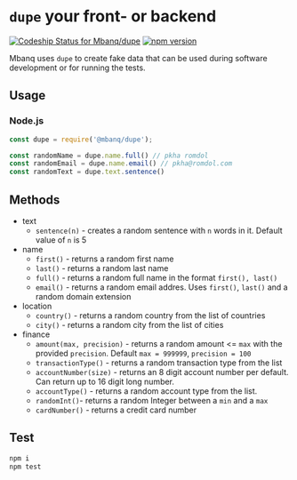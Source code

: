 # `dupe` your front- or backend
[![Codeship Status for Mbanq/dupe](https://app.codeship.com/projects/823affc0-1592-0137-50f9-425cf757dd68/status?branch=develop)](https://app.codeship.com/projects/327760) [![npm version](https://badge.fury.io/js/%40mbanq%2Fdupe.svg)](https://badge.fury.io/js/%40mbanq%2Fdupe)


Mbanq uses `dupe` to create fake data that can be used during software
development or for running the tests.

## Usage

### Node.js

```js
const dupe = require('@mbanq/dupe');

const randomName = dupe.name.full() // pkha romdol
const randomEmail = dupe.name.email() // pkha@romdol.com
const randomText = dupe.text.sentence()
```


## Methods
- text
  - `sentence(n)` - creates a random sentence with `n` words in it. Default
    value of `n` is 5
- name
   - `first()` - returns a random first name
   - `last()` - returns a random last name
   - `full()` - returns a random full name in the format `first(), last()`
   - `email()` - returns a random email addres. Uses `first()`, `last()` and
     a random domain extension
- location
  - `country()` - returns a random country from the list of countries
  - `city()` - returns a random city from the list of cities
- finance
  - `amount(max, precision)` - returns a random amount <= `max` with the
    provided `precision`. Default `max = 999999`, `precision = 100`
  - `transactionType()` - returns a random transaction type from the list
  - `accountNumber(size)` - returns an 8 digit account number per default.  Can return up to 16 digit long number.
  - `accountType()` - returns a random account type from the list.
  - `randomInt()`- returns a random Integer between a `min` and a `max`
  - `cardNumber()` - returns a credit card number

## Test
```bash
npm i
npm test
```
